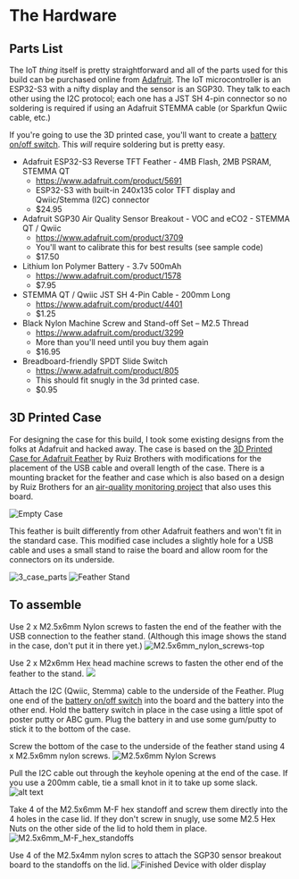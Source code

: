 # The Hardware

## Parts List

The IoT *thing* itself is pretty straightforward and all of the parts used for this build can be purchased online from [Adafruit](https://adafruit.com). The IoT microcontroller is an ESP32-S3 with a nifty display and the sensor is an SGP30. They talk to each other using the I2C protocol; each one has a JST SH 4-pin connector so no soldering is required if using an Adafruit STEMMA cable (or Sparkfun Qwiic cable, etc.) 

If you're going to use the 3D printed case, you'll want to create a [battery on/off switch](https://learn.adafruit.com/on-slash-off-switches). This *will* require soldering but is pretty easy.



- Adafruit ESP32-S3 Reverse TFT Feather - 4MB Flash, 2MB PSRAM, STEMMA QT
    - https://www.adafruit.com/product/5691
    - ESP32-S3 with built-in 240x135 color TFT display and Qwiic/Stemma (I2C) connector
    - $24.95
- Adafruit SGP30 Air Quality Sensor Breakout - VOC and eCO2 - STEMMA QT / Qwiic
    - https://www.adafruit.com/product/3709
    - You'll want to calibrate this for best results (see sample code)
    - $17.50
- Lithium Ion Polymer Battery - 3.7v 500mAh
    - https://www.adafruit.com/product/1578
    - $7.95
- STEMMA QT / Qwiic JST SH 4-Pin Cable - 200mm Long
    - https://www.adafruit.com/product/4401
    - $1.25
- Black Nylon Machine Screw and Stand-off Set – M2.5 Thread
    - https://www.adafruit.com/product/3299
    - More than you'll need until you buy them again
    - $16.95
- Breadboard-friendly SPDT Slide Switch
    - https://www.adafruit.com/product/805
    - This should fit snugly in the 3d printed case.
    - $0.95


## 3D Printed Case
For designing the case for this build, I took some existing designs from the folks at Adafruit and hacked away. The case is based on the [3D Printed Case for Adafruit Feather](https://learn.adafruit.com/3d-printed-case-for-adafruit-feather/cad) by Ruiz Brothers with modifications for the placement of the USB cable and overall length of the case. There is a mounting bracket for the feather and case which is also based on a design by Ruiz Brothers for an [air-quality monitoring project](https://learn.adafruit.com/aqi-case) that also uses this board.

![Empty Case](../images/empty_cases.jpg)

This feather is built differently from other Adafruit feathers and won't fit in the standard case. This modified case includes a slightly hole for a USB cable and uses a small stand to raise the board and allow room for the connectors on its underside.

![3_case_parts](../images/3_case_parts.jpg)
![Feather Stand](../images/feather_stand.jpg)

## To assemble
Use 2 x M2.5x6mm Nylon screws to fasten the end of the feather with the USB connection to the feather stand. (Although this image shows the stand in the case, don't put it in there yet.)
![M2.5x6mm_nylon_screws-top](../images/M2.5x6mm_nylon_screws-top.jpg)

Use 2 x M2x6mm Hex head machine screws to fasten the other end of the feather to the stand.
![](../images/M2x6mm_hex_screws.jpg)

Attach the I2C (Qwiic, Stemma) cable to the underside of the Feather. Plug one end of the [battery on/off switch](https://learn.adafruit.com/on-slash-off-switches) into the board and the battery into the other end. Hold the battery switch in place in the case using a little spot of poster putty or ABC gum. Plug the battery in and use some gum/putty to stick it to the bottom of the case. 

Screw the bottom of the case to the underside of the feather stand using 4 x M2.5x6mm nylon screws.
![M2.5x6mm Nylon Screws](../images/M2.5x6mm_nylon_screws-underside.jpg)

Pull the I2C cable out through the keyhole opening at the end of the case. If you use a 200mm cable, tie a small knot in it to take up some slack.
![alt text](../images/finished_case_lid_off.jpg)

Take 4 of the M2.5x6mm M-F hex standoff and screw them directly into the 4 holes in the case lid. If they don't screw in snugly, use some M2.5 Hex Nuts on the other side of the lid to hold them in place.
![M2.5x6mm_M-F_hex_standoffs](../images/M2.5x6mm_M-F_hex_standoff.jpg)

Use 4 of the M2.5x4mm nylon scres to attach the SGP30 sensor breakout board to the standoffs on the lid. 
![Finished Device with older display](../images/finished_device_older_code.jpg)